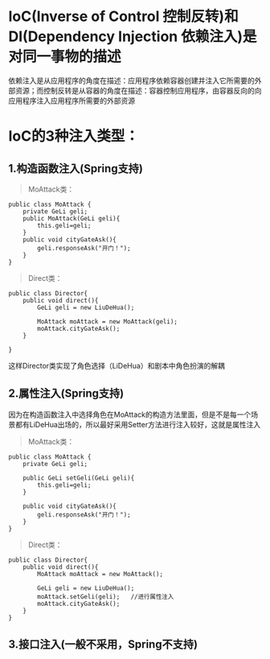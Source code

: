 # IoC(Inverse of Control 控制反转)和DI(Dependency Injection 依赖注入)是对同一事物的描述
依赖注入是从应用程序的角度在描述：应用程序依赖容器创建并注入它所需要的外部资源；而控制反转是从容器的角度在描述：容器控制应用程序，由容器反向的向应用程序注入应用程序所需要的外部资源
# IoC的3种注入类型：
## 1.构造函数注入(Spring支持)
> MoAttack类：
```
public class MoAttack {
	private GeLi geli;
	public MoAttack(GeLi geli){
		this.geli=geli;
	}
	public void cityGateAsk(){
		geli.responseAsk("开门！");
	}
}
```
> Direct类：
```
public class Director{
	public void direct(){
		GeLi geli = new LiuDeHua();

		MoAttack moAttack = new MoAttack(geli);
		moAttack.cityGateAsk();
	}

}
```
这样Director类实现了角色选择（LiDeHua）和剧本中角色扮演的解耦

## 2.属性注入(Spring支持)
因为在构造函数注入中选择角色在MoAttack的构造方法里面，但是不是每一个场景都有LiDeHua出场的，所以最好采用Setter方法进行注入较好，这就是属性注入
> MoAttack类：
```
public class MoAttack {
	private GeLi geli;

	public GeLi setGeli(GeLi geli){
		this.geli=geli;
	}

	public void cityGateAsk(){
		geli.responseAsk("开门！");
	}
}
```
> Direct类：
```
public class Director{
	public void direct(){
		MoAttack moAttack = new MoAttack();
		
		GeLi geli = new LiuDeHua();
		moAttack.setGeli(geli);   //进行属性注入
		moAttack.cityGateAsk();
	}
}
```

## 3.接口注入(一般不采用，Spring不支持)